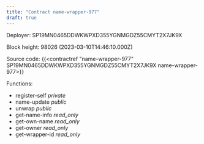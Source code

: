 ```yaml
---
title: "Contract name-wrapper-977"
draft: true
---
```

Deployer: SP19MN0465DDWKWPXD355YGNMGDZ55CMYT2X7JK9X


 



Block height: 98026 (2023-03-10T14:46:10.000Z)

Source code: {{<contractref "name-wrapper-977" SP19MN0465DDWKWPXD355YGNMGDZ55CMYT2X7JK9X name-wrapper-977>}}

Functions:

* register-self _private_
* name-update _public_
* unwrap _public_
* get-name-info _read_only_
* get-own-name _read_only_
* get-owner _read_only_
* get-wrapper-id _read_only_
